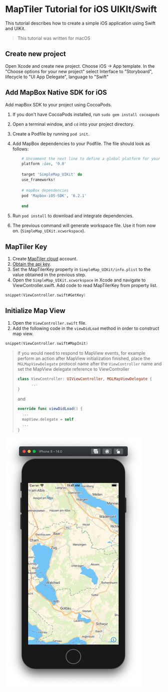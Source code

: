 # MapTiler Tutorial for iOS UIKIt/Swift

This tutorial describes how to create a simple iOS application using Swift and UIKit.

> This tutorial was written for macOS

## Create new project

Open Xcode and create new project. Choose iOS -> App template. In the "Choose options for your new project" select Interface to "Storyboard", lifecycle to "UI App Delegate", language to "Swift"

## Add MapBox Native SDK for iOS

Add mapBox SDK to your project using CocoaPods.

1. If you don't have CocoaPods installed, run `sudo gem install cocoapods`
1. Open a terminal window, and `cd` into your project directory.
1. Create a Podfile by running `pod init`.
1. Add MapBox dependencies to your Podfile. The file should look as follows:

    ```ruby
        # Uncomment the next line to define a global platform for your project
        platform :ios, '9.0'

        target 'SimpleMap_UIKit' do
        use_frameworks!

        # mapBox dependencies
        pod 'Mapbox-iOS-SDK', '6.2.1'	

        end
    ```

1. Run `pod install` to download and integrate dependencies.
1. The previous command will generate workspace file. Use it from now on. (`SimpleMap_UIKit.xcworkspace`).

## MapTiler Key

1. Create [MapTiler cloud](https://www.maptiler.com/cloud/) account.
1. [Obtain the api key](https://cloud.maptiler.com/account/keys).
1. Set the MapTilerKey property in `SimpleMap_UIKit/info.plist` to the value obtained in the previous step.
1. Open the `SimpleMap_UIKit.xcworkspace` in Xcode and navigate to ViewController.swift. Add code to read MapTilerKey from property list.

```swift
snippet(ViewController.swift#GetKey)
```

## Initialize Map View

1. Open the `ViewController.swift` file.
1. Add the following code in the `viewDidLoad` method in order to construct map view.

```swift
snippet(ViewController.swift#MapInit)
```

> If you would need to respond to MapView events, for example perform an action after MapView initialization finished, place the `MGLMapViewDelegate` protocol name after the `ViewController` name and set the MapView delegate reference to ViewController
> 
>```swift
>class ViewController: UIViewController, MGLMapViewDelegate { 
>       ...
>}
>```
> 
>and 
> 
>```swift
>override func viewDidLoad() {
>   ...
>   mapView.delegate = self
>   ...
>}
>```
>

![Application Screenshot](SimpleMap_UIKit.png "Application Screenshot")